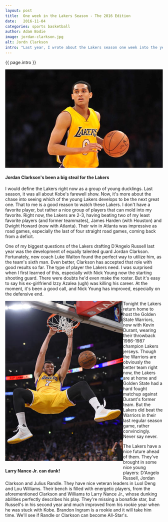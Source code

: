 ```yaml
---
layout: post
title:  One week in the Lakers Season - The 2016 Edition
date:   2016-11-04
categories: sports basketball
author: Adam Bodie
image: jordan-clarkson.jpg
alt: Jordn Clarkson
intro: "Last year, I wrote about the Lakers season one week into the year, with much chagrin, as the Lakers took a while to win.  This season is a completely different story.  Would I call them a playoff team at this point?  Of course not, but there's a much different vibe this year."
---
```


<div class="article">
<p>{{ page.intro }}</p>

<div class="blog-pic">
	<img src="/img/jordan-clarkson.jpg" data-toggle="tooltip" title="Jordan Clarkson" class="image block img-responsive">
	<h4>Jordan Clarkson's been a big steal for the Lakers</h4>
</div>


<p>I would define the Lakers right now as a group of young ducklings.  Last season, it was all about Kobe's farewell show.  Now, it's more about the chase into seeing which of the young Lakers develops to be the next great one.  That to me is a good reason to watch these Lakers.  I don't have a favorite player, but rather a nice group of players that can mold into my favorite.  Right now, the Lakers are 2-3, having beating two of my least favorite players (and former teammates), James Harden (with Houston) and Dwight Howard (now with Atlanta).  Their win in Atlanta was impressive as road games, especially the last of four straight road games, coming back from a deficit.</p>
<p>One of my biggest questions of the Lakers drafting D'Angelo Russell last year was the development of equally talented guard Jordan Clarkson.  Fortunately, new coach Luke Walton found the perfect way to utilize him, as the team's sixth man.  Even better, Clarkson has accepted that role with good results so far.  The type of player the Lakers need.  I was surprised when I first learned of this, especially with Nick Young now the starting shooting guard.  There were doubts he'd even make the roster.  But it's easy to say his ex-girlfriend Izzy Azalea (ugh) was killing his career.  At the moment, it's been a good call, and Nick Young has improved, especially on the defensive end.</p>
<div class="blog-pic" style="float: left">
	<img src="/img/larry-nance-jr.jpg" data-toggle="tooltip" title="Larry Nance Jr." class="image block img-responsive">
	<h4>Larry Nance Jr. can dunk!</h4>
</div>
<p>Tonight the Lakers return home to host the Golden State Warriors, now with Kevin Durant, wearing their throwback 1986-1987 champion Lakers jerseys.  Though the Warriors are obviously the better team right now, the Lakers are at home and Golden State had a hard fought matchup against Durant's former team.  But the Lakers did beat the Warriors in their last regular season game, rather convincingly.  Never say never.</p>
<p>The Lakers have a nice future ahead of them.  They've brought in some nice young players: D'Angelo Russell, Jordan Clarkson and Julius Randle.  They have nice veteran leaders in Luol Deng and Lou Williams.  Their bench is filled with energetic players, from the aforementioned Clarkson and Williams to Larry Nance Jr., whose dunking abilities perfectly describes his play.  They're missing a bonafide star, but Russell's in his second year and much improved from his rookie year when he was stuck with Kobe.  Brandon Ingram is a rookie and it will take him time.  We'll see if Randle or Clarkson can become All-Star's.</p>
</div>